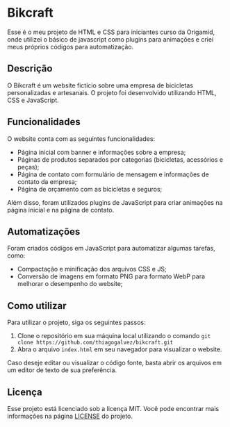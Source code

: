# Bikcraft

Esse é o meu projeto de HTML e CSS para iniciantes curso da Origamid, onde utilizei o básico de javascript como plugins para animações e criei meus próprios códigos para automatização.

## Descrição

O Bikcraft é um website fictício sobre uma empresa de bicicletas personalizadas e artesanais. O projeto foi desenvolvido utilizando HTML, CSS e JavaScript.

## Funcionalidades

O website conta com as seguintes funcionalidades:

- Página inicial com banner e informações sobre a empresa;
- Páginas de produtos separados por categorias (bicicletas, acessórios e peças);
- Página de contato com formulário de mensagem e informações de contato da empresa;
- Página de orçamento com as bicicletas e seguros;

Além disso, foram utilizados plugins de JavaScript para criar animações na página inicial e na página de contato.

## Automatizações

Foram criados códigos em JavaScript para automatizar algumas tarefas, como:

- Compactação e minificação dos arquivos CSS e JS;
- Conversão de imagens em formato PNG para formato WebP para melhorar o desempenho do website;

## Como utilizar

Para utilizar o projeto, siga os seguintes passos:

1. Clone o repositório em sua máquina local utilizando o comando `git clone https://github.com/thiagogalvez/bikcraft.git`
2. Abra o arquivo `index.html` em seu navegador para visualizar o website.

Caso deseje editar ou visualizar o código fonte, basta abrir os arquivos em um editor de texto de sua preferência.

## Licença

Esse projeto está licenciado sob a licença MIT. Você pode encontrar mais informações na página [LICENSE](https://github.com/thiagogalvez/bikcraft/blob/main/LICENSE) do projeto.
